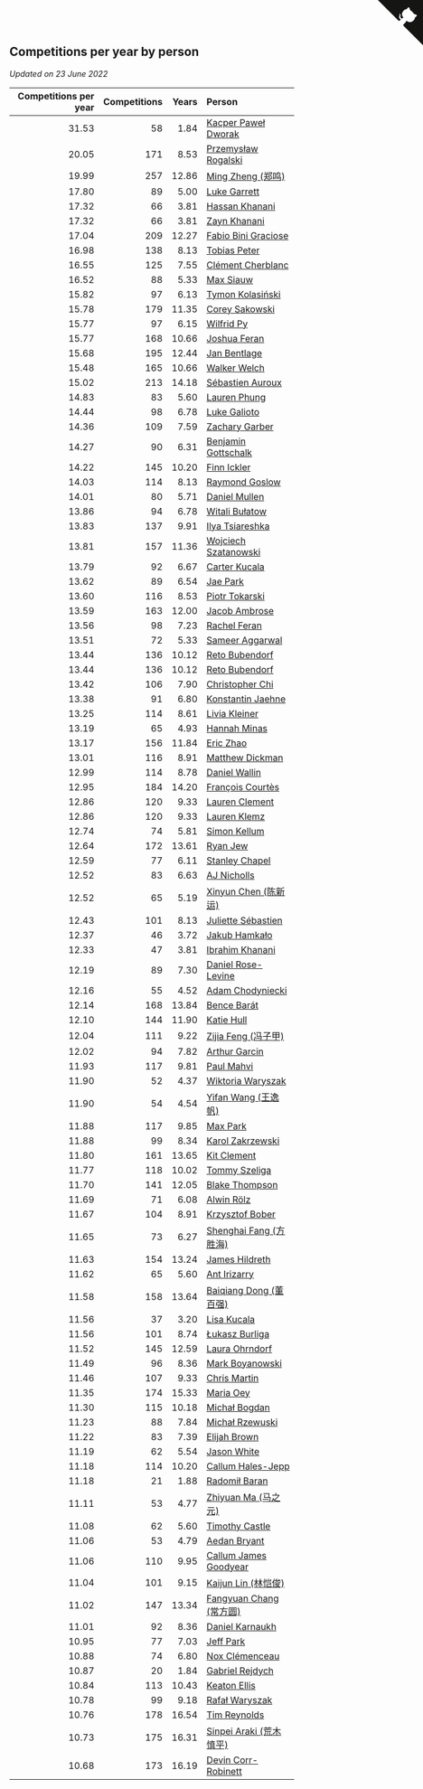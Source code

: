 ## Competitions per year by person

*Updated on 23 June 2022*

| Competitions per year | Competitions | Years | Person |
| ---: | ---: | ---: | :--- |
| 31.53 | 58 | 1.84 | [Kacper Paweł Dworak](https://www.worldcubeassociation.org/persons/2020DWOR01) |
| 20.05 | 171 | 8.53 | [Przemysław Rogalski](https://www.worldcubeassociation.org/persons/2013ROGA02) |
| 19.99 | 257 | 12.86 | [Ming Zheng (郑鸣)](https://www.worldcubeassociation.org/persons/2009ZHEN11) |
| 17.80 | 89 | 5.00 | [Luke Garrett](https://www.worldcubeassociation.org/persons/2017GARR05) |
| 17.32 | 66 | 3.81 | [Hassan Khanani](https://www.worldcubeassociation.org/persons/2018KHAN26) |
| 17.32 | 66 | 3.81 | [Zayn Khanani](https://www.worldcubeassociation.org/persons/2018KHAN28) |
| 17.04 | 209 | 12.27 | [Fabio Bini Graciose](https://www.worldcubeassociation.org/persons/2010GRAC02) |
| 16.98 | 138 | 8.13 | [Tobias Peter](https://www.worldcubeassociation.org/persons/2014PETE03) |
| 16.55 | 125 | 7.55 | [Clément Cherblanc](https://www.worldcubeassociation.org/persons/2014CHER05) |
| 16.52 | 88 | 5.33 | [Max Siauw](https://www.worldcubeassociation.org/persons/2017SIAU02) |
| 15.82 | 97 | 6.13 | [Tymon Kolasiński](https://www.worldcubeassociation.org/persons/2016KOLA02) |
| 15.78 | 179 | 11.35 | [Corey Sakowski](https://www.worldcubeassociation.org/persons/2011SAKO01) |
| 15.77 | 97 | 6.15 | [Wilfrid Py](https://www.worldcubeassociation.org/persons/2016PYWI01) |
| 15.77 | 168 | 10.66 | [Joshua Feran](https://www.worldcubeassociation.org/persons/2011FERA01) |
| 15.68 | 195 | 12.44 | [Jan Bentlage](https://www.worldcubeassociation.org/persons/2010BENT01) |
| 15.48 | 165 | 10.66 | [Walker Welch](https://www.worldcubeassociation.org/persons/2011WELC01) |
| 15.02 | 213 | 14.18 | [Sébastien Auroux](https://www.worldcubeassociation.org/persons/2008AURO01) |
| 14.83 | 83 | 5.60 | [Lauren Phung](https://www.worldcubeassociation.org/persons/2016PHUN02) |
| 14.44 | 98 | 6.78 | [Luke Galioto](https://www.worldcubeassociation.org/persons/2015GALI02) |
| 14.36 | 109 | 7.59 | [Zachary Garber](https://www.worldcubeassociation.org/persons/2014GARB01) |
| 14.27 | 90 | 6.31 | [Benjamin Gottschalk](https://www.worldcubeassociation.org/persons/2016GOTT01) |
| 14.22 | 145 | 10.20 | [Finn Ickler](https://www.worldcubeassociation.org/persons/2012ICKL01) |
| 14.03 | 114 | 8.13 | [Raymond Goslow](https://www.worldcubeassociation.org/persons/2014GOSL01) |
| 14.01 | 80 | 5.71 | [Daniel Mullen](https://www.worldcubeassociation.org/persons/2016MULL04) |
| 13.86 | 94 | 6.78 | [Witali Bułatow](https://www.worldcubeassociation.org/persons/2015BUAT01) |
| 13.83 | 137 | 9.91 | [Ilya Tsiareshka](https://www.worldcubeassociation.org/persons/2012TERE01) |
| 13.81 | 157 | 11.36 | [Wojciech Szatanowski](https://www.worldcubeassociation.org/persons/2011SZAT01) |
| 13.79 | 92 | 6.67 | [Carter Kucala](https://www.worldcubeassociation.org/persons/2015KUCA01) |
| 13.62 | 89 | 6.54 | [Jae Park](https://www.worldcubeassociation.org/persons/2015PARK24) |
| 13.60 | 116 | 8.53 | [Piotr Tokarski](https://www.worldcubeassociation.org/persons/2013TOKA01) |
| 13.59 | 163 | 12.00 | [Jacob Ambrose](https://www.worldcubeassociation.org/persons/2010AMBR01) |
| 13.56 | 98 | 7.23 | [Rachel Feran](https://www.worldcubeassociation.org/persons/2015FERA01) |
| 13.51 | 72 | 5.33 | [Sameer Aggarwal](https://www.worldcubeassociation.org/persons/2017AGGA01) |
| 13.44 | 136 | 10.12 | [Reto Bubendorf](https://www.worldcubeassociation.org/persons/2012BUBE01) |
| 13.44 | 136 | 10.12 | [Reto Bubendorf](https://www.worldcubeassociation.org/persons/2012BUBE01) |
| 13.42 | 106 | 7.90 | [Christopher Chi](https://www.worldcubeassociation.org/persons/2014CHIC01) |
| 13.38 | 91 | 6.80 | [Konstantin Jaehne](https://www.worldcubeassociation.org/persons/2015JAEH01) |
| 13.25 | 114 | 8.61 | [Livia Kleiner](https://www.worldcubeassociation.org/persons/2013KLEI03) |
| 13.19 | 65 | 4.93 | [Hannah Minas](https://www.worldcubeassociation.org/persons/2017MINA04) |
| 13.17 | 156 | 11.84 | [Eric Zhao](https://www.worldcubeassociation.org/persons/2010ZHAO19) |
| 13.01 | 116 | 8.91 | [Matthew Dickman](https://www.worldcubeassociation.org/persons/2013DICK01) |
| 12.99 | 114 | 8.78 | [Daniel Wallin](https://www.worldcubeassociation.org/persons/2013WALL03) |
| 12.95 | 184 | 14.20 | [François Courtès](https://www.worldcubeassociation.org/persons/2008COUR01) |
| 12.86 | 120 | 9.33 | [Lauren Clement](https://www.worldcubeassociation.org/persons/2013KLEM01) |
| 12.86 | 120 | 9.33 | [Lauren Klemz](https://www.worldcubeassociation.org/persons/2013KLEM01) |
| 12.74 | 74 | 5.81 | [Simon Kellum](https://www.worldcubeassociation.org/persons/2016KELL12) |
| 12.64 | 172 | 13.61 | [Ryan Jew](https://www.worldcubeassociation.org/persons/2008JEWR01) |
| 12.59 | 77 | 6.11 | [Stanley Chapel](https://www.worldcubeassociation.org/persons/2016CHAP04) |
| 12.52 | 83 | 6.63 | [AJ Nicholls](https://www.worldcubeassociation.org/persons/2015NICH04) |
| 12.52 | 65 | 5.19 | [Xinyun Chen (陈新运)](https://www.worldcubeassociation.org/persons/2017CHEN36) |
| 12.43 | 101 | 8.13 | [Juliette Sébastien](https://www.worldcubeassociation.org/persons/2014SEBA01) |
| 12.37 | 46 | 3.72 | [Jakub Hamkało](https://www.worldcubeassociation.org/persons/2018HAMK01) |
| 12.33 | 47 | 3.81 | [Ibrahim Khanani](https://www.worldcubeassociation.org/persons/2018KHAN27) |
| 12.19 | 89 | 7.30 | [Daniel Rose-Levine](https://www.worldcubeassociation.org/persons/2015ROSE01) |
| 12.16 | 55 | 4.52 | [Adam Chodyniecki](https://www.worldcubeassociation.org/persons/2017CHOD02) |
| 12.14 | 168 | 13.84 | [Bence Barát](https://www.worldcubeassociation.org/persons/2008BARA01) |
| 12.10 | 144 | 11.90 | [Katie Hull](https://www.worldcubeassociation.org/persons/2010HULL01) |
| 12.04 | 111 | 9.22 | [Zijia Feng (冯子甲)](https://www.worldcubeassociation.org/persons/2013FENG02) |
| 12.02 | 94 | 7.82 | [Arthur Garcin](https://www.worldcubeassociation.org/persons/2014GARC27) |
| 11.93 | 117 | 9.81 | [Paul Mahvi](https://www.worldcubeassociation.org/persons/2012MAHV01) |
| 11.90 | 52 | 4.37 | [Wiktoria Waryszak](https://www.worldcubeassociation.org/persons/2018WARY01) |
| 11.90 | 54 | 4.54 | [Yifan Wang (王逸帆)](https://www.worldcubeassociation.org/persons/2017WANY29) |
| 11.88 | 117 | 9.85 | [Max Park](https://www.worldcubeassociation.org/persons/2012PARK03) |
| 11.88 | 99 | 8.34 | [Karol Zakrzewski](https://www.worldcubeassociation.org/persons/2014ZAKR01) |
| 11.80 | 161 | 13.65 | [Kit Clement](https://www.worldcubeassociation.org/persons/2008CLEM01) |
| 11.77 | 118 | 10.02 | [Tommy Szeliga](https://www.worldcubeassociation.org/persons/2012SZEL01) |
| 11.70 | 141 | 12.05 | [Blake Thompson](https://www.worldcubeassociation.org/persons/2010THOM03) |
| 11.69 | 71 | 6.08 | [Alwin Rölz](https://www.worldcubeassociation.org/persons/2016ROLZ01) |
| 11.67 | 104 | 8.91 | [Krzysztof Bober](https://www.worldcubeassociation.org/persons/2013BOBE01) |
| 11.65 | 73 | 6.27 | [Shenghai Fang (方胜海)](https://www.worldcubeassociation.org/persons/2016FANG01) |
| 11.63 | 154 | 13.24 | [James Hildreth](https://www.worldcubeassociation.org/persons/2009HILD01) |
| 11.62 | 65 | 5.60 | [Ant Irizarry](https://www.worldcubeassociation.org/persons/2016IRIZ02) |
| 11.58 | 158 | 13.64 | [Baiqiang Dong (董百强)](https://www.worldcubeassociation.org/persons/2008DONG06) |
| 11.56 | 37 | 3.20 | [Lisa Kucala](https://www.worldcubeassociation.org/persons/2019KUCA01) |
| 11.56 | 101 | 8.74 | [Łukasz Burliga](https://www.worldcubeassociation.org/persons/2013BURL01) |
| 11.52 | 145 | 12.59 | [Laura Ohrndorf](https://www.worldcubeassociation.org/persons/2009OHRN01) |
| 11.49 | 96 | 8.36 | [Mark Boyanowski](https://www.worldcubeassociation.org/persons/2014BOYA01) |
| 11.46 | 107 | 9.33 | [Chris Martin](https://www.worldcubeassociation.org/persons/2013MART03) |
| 11.35 | 174 | 15.33 | [Maria Oey](https://www.worldcubeassociation.org/persons/2007OEYM01) |
| 11.30 | 115 | 10.18 | [Michał Bogdan](https://www.worldcubeassociation.org/persons/2012BOGD01) |
| 11.23 | 88 | 7.84 | [Michał Rzewuski](https://www.worldcubeassociation.org/persons/2014RZEW01) |
| 11.22 | 83 | 7.39 | [Elijah Brown](https://www.worldcubeassociation.org/persons/2015BROW03) |
| 11.19 | 62 | 5.54 | [Jason White](https://www.worldcubeassociation.org/persons/2016WHIT16) |
| 11.18 | 114 | 10.20 | [Callum Hales-Jepp](https://www.worldcubeassociation.org/persons/2012HALE01) |
| 11.18 | 21 | 1.88 | [Radomił Baran](https://www.worldcubeassociation.org/persons/2020BARA02) |
| 11.11 | 53 | 4.77 | [Zhiyuan Ma (马之元)](https://www.worldcubeassociation.org/persons/2017MAZH04) |
| 11.08 | 62 | 5.60 | [Timothy Castle](https://www.worldcubeassociation.org/persons/2016CAST48) |
| 11.06 | 53 | 4.79 | [Aedan Bryant](https://www.worldcubeassociation.org/persons/2017BRYA06) |
| 11.06 | 110 | 9.95 | [Callum James Goodyear](https://www.worldcubeassociation.org/persons/2012GOOD02) |
| 11.04 | 101 | 9.15 | [Kaijun Lin (林恺俊)](https://www.worldcubeassociation.org/persons/2013LINK01) |
| 11.02 | 147 | 13.34 | [Fangyuan Chang (常方圆)](https://www.worldcubeassociation.org/persons/2009CHAN04) |
| 11.01 | 92 | 8.36 | [Daniel Karnaukh](https://www.worldcubeassociation.org/persons/2014KARN02) |
| 10.95 | 77 | 7.03 | [Jeff Park](https://www.worldcubeassociation.org/persons/2015PARK08) |
| 10.88 | 74 | 6.80 | [Nox Clémenceau](https://www.worldcubeassociation.org/persons/2015CLEM03) |
| 10.87 | 20 | 1.84 | [Gabriel Rejdych](https://www.worldcubeassociation.org/persons/2020REJD01) |
| 10.84 | 113 | 10.43 | [Keaton Ellis](https://www.worldcubeassociation.org/persons/2012ELLI01) |
| 10.78 | 99 | 9.18 | [Rafał Waryszak](https://www.worldcubeassociation.org/persons/2013WARY01) |
| 10.76 | 178 | 16.54 | [Tim Reynolds](https://www.worldcubeassociation.org/persons/2005REYN01) |
| 10.73 | 175 | 16.31 | [Sinpei Araki (荒木慎平)](https://www.worldcubeassociation.org/persons/2006ARAK01) |
| 10.68 | 173 | 16.19 | [Devin Corr-Robinett](https://www.worldcubeassociation.org/persons/2006CORR01) |


<a href="https://github.com/jonatanklosko/wca_statistics" class="github-corner" aria-label="View source on Github"><svg width="80" height="80" viewBox="0 0 250 250" style="fill:#151513; color:#fff; position: absolute; top: 0; border: 0; right: 0;" aria-hidden="true"><path d="M0,0 L115,115 L130,115 L142,142 L250,250 L250,0 Z"></path><path d="M128.3,109.0 C113.8,99.7 119.0,89.6 119.0,89.6 C122.0,82.7 120.5,78.6 120.5,78.6 C119.2,72.0 123.4,76.3 123.4,76.3 C127.3,80.9 125.5,87.3 125.5,87.3 C122.9,97.6 130.6,101.9 134.4,103.2" fill="currentColor" style="transform-origin: 130px 106px;" class="octo-arm"></path><path d="M115.0,115.0 C114.9,115.1 118.7,116.5 119.8,115.4 L133.7,101.6 C136.9,99.2 139.9,98.4 142.2,98.6 C133.8,88.0 127.5,74.4 143.8,58.0 C148.5,53.4 154.0,51.2 159.7,51.0 C160.3,49.4 163.2,43.6 171.4,40.1 C171.4,40.1 176.1,42.5 178.8,56.2 C183.1,58.6 187.2,61.8 190.9,65.4 C194.5,69.0 197.7,73.2 200.1,77.6 C213.8,80.2 216.3,84.9 216.3,84.9 C212.7,93.1 206.9,96.0 205.4,96.6 C205.1,102.4 203.0,107.8 198.3,112.5 C181.9,128.9 168.3,122.5 157.7,114.1 C157.9,116.9 156.7,120.9 152.7,124.9 L141.0,136.5 C139.8,137.7 141.6,141.9 141.8,141.8 Z" fill="currentColor" class="octo-body"></path></svg></a><style>.github-corner:hover .octo-arm{animation:octocat-wave 560ms ease-in-out}@keyframes octocat-wave{0%,100%{transform:rotate(0)}20%,60%{transform:rotate(-25deg)}40%,80%{transform:rotate(10deg)}}@media (max-width:500px){.github-corner:hover .octo-arm{animation:none}.github-corner .octo-arm{animation:octocat-wave 560ms ease-in-out}}</style>
